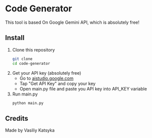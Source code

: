 # Code Generator
This tool is based On Google Gemini API, which is absolutely free!

## Install

1. Clone this repository
   ```bash
   git clone
   cd code-generator
   ```
2. Get your API key (absolutely free)
   - Go to [aistudio.google.com](https://aistudio.google.com)
   - Tap "Get API Key" and copy your key
   - Open main.py file and paste you API key into API_KEY variable
4. Run main.py
   ```bash
   python main.py
   ```

## Credits
Made by Vasiliy Katsyka
